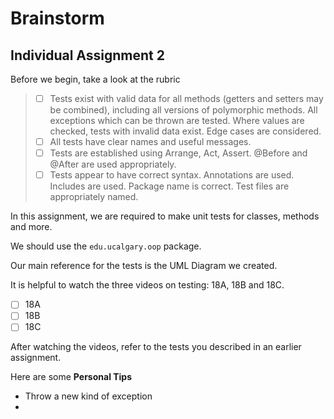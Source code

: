 # Brainstorm

## Individual Assignment 2

Before we begin, take a look at the rubric

> - [ ] Tests exist with valid data for all methods 
> (getters and setters may be combined), including all 
> versions of polymorphic methods. 
> All exceptions which can be thrown are tested. 
> Where values are checked, tests with invalid data exist. 
> Edge cases are considered.
> - [ ] All tests have clear names and useful messages.
> - [ ] Tests are established using Arrange, Act, Assert. 
> @Before and @After are used appropriately.
> - [ ] Tests appear to have correct syntax. Annotations are used. Includes are used. 
> Package name is correct. Test files are appropriately named.

In this assignment, we are required to make unit tests for
classes, methods and more.

We should use the `edu.ucalgary.oop` package.

Our main reference for the tests is the UML Diagram we
created.

It is helpful to watch the three videos on testing: 18A, 18B
and 18C.

- [ ] 18A
- [ ] 18B
- [ ] 18C

After watching the videos, refer to the tests you described
in an earlier assignment.

Here are some **Personal Tips**

* Throw a new kind of exception
* 
